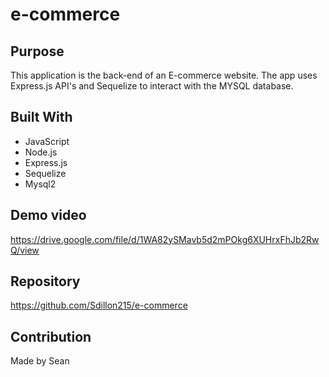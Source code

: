 # e-commerce

## Purpose
This application is the back-end of an E-commerce website. The app uses Express.js API's and Sequelize to interact with the MYSQL database.


## Built With
* JavaScript
* Node.js
* Express.js
* Sequelize
* Mysql2

## Demo video
https://drive.google.com/file/d/1WA82ySMavb5d2mPOkg6XUHrxFhJb2RwQ/view

## Repository
https://github.com/Sdillon215/e-commerce

## Contribution
Made by Sean